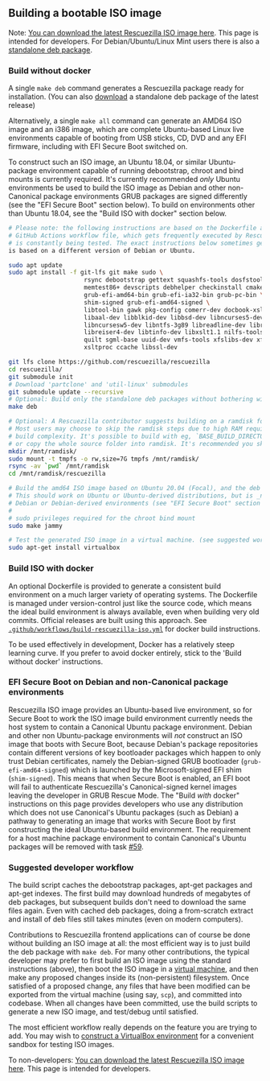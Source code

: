 ## Building a bootable ISO image

Note: [You can download the latest Rescuezilla ISO image here](https://github.com/rescuezilla/rescuezilla/releases/latest).  This page is intended for developers.
For Debian/Ubuntu/Linux Mint users there is also a [standalone deb package](https://github.com/rescuezilla/rescuezilla/wiki/Installing-Rescuezilla-from-the-standalone-deb-package).
 
### Build without docker

A single `make deb` command generates a Rescuezilla package ready for installation. (You can also [download](https://github.com/rescuezilla/rescuezilla/wiki/Installing-Rescuezilla-from-the-standalone-deb-package) a standalone deb package of the latest release)

Alternatively, a single `make all` command can generate an AMD64 ISO image and an i386 image, which are complete Ubuntu-based Linux live environments capable of booting from USB sticks, CD, DVD and any EFI firmware, including with EFI Secure Boot switched on.

To construct such an ISO image, an Ubuntu 18.04, or similar Ubuntu-package environment capable of running debootstrap, chroot and bind mounts is currently required. It's currently recommended _only_ Ubuntu environments be used to build the ISO image as Debian and other non-Canonical package environments GRUB packages are signed differently (see the "EFI Secure Boot" section below). To build on environments other than Ubuntu 18.04, see the "Build ISO with docker" section below.

```bash
# Please note: the following instructions are based on the Dockerfile and the [`.github/workflows/build-rescuezilla-iso.yml`](https://github.com/rescuezilla/rescuezilla/blob/master/.github/workflows/build-rescuezilla-iso.yml)
# GitHub Actions workflow file, which gets frequently executed by Rescuezilla's GitHub Actions build bot automatically so
# is constantly being tested. The exact instructions below sometimes gets out-of-date, especially if your build environment
is based on a different version of Debian or Ubuntu.

sudo apt update
sudo apt install -f git-lfs git make sudo \
                     rsync debootstrap gettext squashfs-tools dosfstools mtools xorriso \
                     memtest86+ devscripts debhelper checkinstall cmake time parallel \
                     grub-efi-amd64-bin grub-efi-ia32-bin grub-pc-bin \
                     shim-signed grub-efi-amd64-signed \
                     libtool-bin gawk pkg-config comerr-dev docbook-xsl e2fslibs-dev fuse3 \
                     libaal-dev libblkid-dev libbsd-dev libncurses5-dev \
                     libncursesw5-dev libntfs-3g89 libreadline-dev libreadline8 readline-common \
                     libreiser4-dev libtinfo-dev libxslt1.1 nilfs-tools ntfs-3g ntfs-3g-dev \
                     quilt sgml-base uuid-dev vmfs-tools xfslibs-dev xfsprogs xml-core \
                     xsltproc ccache libssl-dev

git lfs clone https://github.com/rescuezilla/rescuezilla
cd rescuezilla/
git submodule init
# Download 'partclone' and 'util-linux' submodules
git submodule update --recursive
# Optional: Build only the standalone deb packages without bothering with the live environment
make deb

# Optional: A Rescuezilla contributor suggests building on a ramdisk for increased build perfomance.
# Most users may choose to skip the ramdisk steps due to high RAM requirements, and the increased
# build complexity. It's possible to build with eg, `BASE_BUILD_DIRECTORY=/mnt/ramdisk make focal`
# or copy the whole source folder into ramdisk. It's recommended you skip these steps if unsure.
mkdir /mnt/ramdisk/
sudo mount -t tmpfs -o rw,size=7G tmpfs /mnt/ramdisk/
rsync -av `pwd` /mnt/ramdisk
cd /mnt/ramdisk/rescuezilla

# Build the amd64 ISO image based on Ubuntu 20.04 (Focal), and the deb files.
# This should work on Ubuntu or Ubuntu-derived distributions, but is _not_ recommended
# Debian or Debian-derived environments (see "EFI Secure Boot" section below).
#
# sudo privileges required for the chroot bind mount
sudo make jammy

# Test the generated ISO image in a virtual machine. (see suggested workflow section below)
sudo apt-get install virtualbox
```

### Build ISO with docker

An optional Dockerfile is provided to generate a consistent build environment on a much larger variety of operating systems. The Dockerfile is managed under version-control just like the source code, which means the ideal build environment is always available, even when building very old commits. Official releases are built using this approach. See [`.github/workflows/build-rescuezilla-iso.yml`](https://github.com/rescuezilla/rescuezilla/blob/master/.github/workflows/build-rescuezilla-iso.yml) for docker build instructions.

To be used effectively in development, Docker has a relatively steep learning curve. If you prefer to avoid docker entirely, stick to the 'Build without docker' instructions.

### EFI Secure Boot on Debian and non-Canonical package environments

Rescuezilla ISO image provides an Ubuntu-based live environment, so for Secure Boot to work the ISO image build environment currently needs the host system to contain a Canonical Ubuntu package environment. Debian and other non Ubuntu-package environments will _not_ construct an ISO image that boots with Secure Boot, because Debian's package repositories contain different versions of key bootloader packages which happen to only trust Debian certificates, namely the Debian-signed GRUB bootloader (`grub-efi-amd64-signed`) which is launched by the Microsoft-signed EFI shim (`shim-signed`). This means that when Secure Boot is enabled, an EFI boot will fail to authenticate Rescuezilla's Canonical-signed kernel images leaving the developer in GRUB Rescue Mode. The "Build _with_ docker" instructions on this page provides developers who use any distribution which does not use Canonical's Ubuntu packages (such as Debian) a pathway to generating an image that works with Secure Boot by first constructing the ideal Ubuntu-based build environment. The requirement for a host machine package environment to contain Canonical's Ubuntu packages will be removed with task [#59](https://github.com/rescuezilla/rescuezilla/issues/59).

### Suggested developer workflow

The build script caches the debootstrap packages, apt-get packages and apt-get indexes. The first build may download hundreds of megabytes of deb packages, but subsequent builds don't need to download the same files again. Even with cached deb packages, doing a from-scratch extract and install of deb files still takes minutes (even on modern computers).

Contributions to Rescuezilla frontend applications can of course be done without building an ISO image at all: the most efficient way is to just build the deb package with `make deb`. For many other contributions, the typical developer may prefer to first build an ISO image using the standard instructions (above), then boot the ISO image in a [virtual machine](https://github.com/rescuezilla/rescuezilla/wiki/Constructing-Rescuezilla-VirtualBox-Test-Environment), and then make any proposed changes inside its (non-persistent) filesystem. Once satisfied of a proposed change, any files that have been modified can be exported from the virtual machine (using say, `scp`), and committed into codebase. When all changes have been committed, use the build scripts to generate a new ISO image, and test/debug until satisfied.

The most efficient workflow really depends on the feature you are trying to add. You may wish to [construct a VirtualBox environment](https://github.com/rescuezilla/rescuezilla/wiki/Constructing-Rescuezilla-VirtualBox-Test-Environment) for a convenient sandbox for testing ISO images.

To non-developers: [You can download the latest Rescuezilla ISO image here](https://github.com/rescuezilla/rescuezilla/releases/latest). This page is intended for developers.
